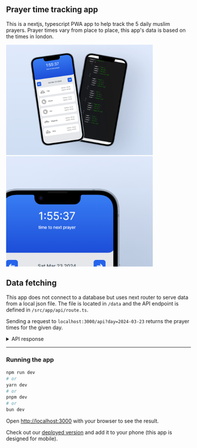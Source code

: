 ## Prayer time tracking app

This is a nextjs, typescript PWA app to help track the 5 daily muslim prayers. Prayer times vary from place to place, this app's data is based on the times in london.

<img src="/public/mockup2.png" width="400" />
<img src="/public/mockup1.png" width="400" />

## Data fetching
This app does not connect to a database but uses next router to serve data from a local json file. The file is located in `/data` and the API endpoint is defined in `/src/app/api/route.ts`.

Sending a request to `localhost:3000/api?day=2024-03-23` returns the prayer times for the given day.

<details>
<summary>API response</summary>

``` json
{
    "status": "success",
    "data": [
        {
            "name": "Fajr",
            "adhan": "04:18",
            "iqama": "04:38",
            "icon": "/sunrise.svg"
        },
        {
            "name": "Dhuhr",
            "adhan": "12:12",
            "iqama": "12:45",
            "icon": "/dhuhr.svg"
        },
        {
            "name": "Asr",
            "adhan": "15:31",
            "iqama": "16:00",
            "icon": "/dhuhr.svg"
        },
        {
            "name": "Maghrib",
            "adhan": "18:23",
            "iqama": "18:23",
            "icon": "/maghrib.svg"
        },
        {
            "name": "Isha",
            "adhan": "19:42",
            "iqama": "20:00",
            "icon": "/isha.svg"
        }
    ]
}
```

</details>

---

### Running the app

```bash
npm run dev
# or
yarn dev
# or
pnpm dev
# or
bun dev
```

Open [http://localhost:3000](http://localhost:3000) with your browser to see the result.


Check out our [deployed version](https://salah-time-three.vercel.app/) and add it to your phone (this app is designed for mobile).
